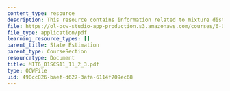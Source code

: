 ```yaml
---
content_type: resource
description: This resource contains information related to mixture distributions.
file: https://ol-ocw-studio-app-production.s3.amazonaws.com/courses/6-01sc-introduction-to-electrical-engineering-and-computer-science-i-spring-2011/490cc826baefd6273afa6114f709ec68_MIT6_01SCS11_11_2_3.pdf
file_type: application/pdf
learning_resource_types: []
parent_title: State Estimation
parent_type: CourseSection
resourcetype: Document
title: MIT6_01SCS11_11_2_3.pdf
type: OCWFile
uid: 490cc826-baef-d627-3afa-6114f709ec68
---
```

